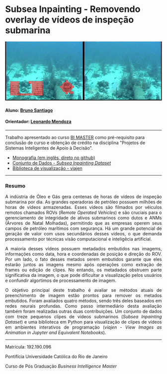 # Subsea Inpainting - Removendo overlay de vídeos de inspeção submarina

<p align="center">
  <img src="https://github.com/brunomsantiago/subsea_inpainting/raw/main/images/01a_04_fgvc_compare.gif">
</p>  

#### Aluno: [Bruno Santiago](https://github.com/brunomsantiago/)
#### Orientador: [Leonardo Mendoza](https://github.com/leofome8)

---

Trabalho apresentado ao curso [BI MASTER](https://ica.puc-rio.ai/bi-master) como pré-requisito para conclusão de curso e obtenção de crédito na disciplina "Projetos de Sistemas Inteligentes de Apoio à Decisão".

- [Monografia (em inglês, direto no github)](https://github.com/brunomsantiago/subsea_inpainting)
- [Conjunto de Dados - *Subsea Inpainting Dataset*](https://www.kaggle.com/brunomsantiago/subsea-inpainting-dataset)
- [Biblioteca de visualização - viajen](https://github.com/brunomsantiago/viajen)
---

### Resumo

<p align="justify">A indústria de Óleo e Gás gera centenas de horas de vídeos de inspeção submarina por dia. As grandes operadoras de petróleo possuem milhões de horas de vídeos armazenadas. Esses vídeos são filmados por véiculos remotos chamados ROVs (<i>Remote Operated Vehicles</i>) e são cruciais para o gerenciamento de integridade de ativos submarinos como dutos e ANMs (Árvores de Natal Molhadas), permitindo que as empresas operem seus campos de petróleo marítimos com segurança. Há um grande potencial de geração de valor com usos secundários desses vídeos, o que demanda processamento por técnicas visão computacional e inteligêcia artificial.</p>

<p align="justify">A maioria desses vídeos possuem metadados embutidos nas imagems, informações como data, hora e coordenadas de posição e direção do ROV. Por um lado, o fato desses metados serem embutidos garante que eles estarão juntos as imagens mesmo após operações como extração de frames ou edição de clipes. No entando, os metadados obstruem parte significativa da imagem, o que pode dificultar a visualização pelos usuários e confundir algortimos de processamento de imagem.</p>

<p align="justify">O objetivo principal deste trabalho é avaliar se métodos atuais de preenchimento de imagem estão prontos para remover os metados embutidos. Foram avaliados quatro métodos, sendo três deles baseados em redes neurais profundas. Como passo intermediário desta avaliação também foram realizadas outras duas contribuições. Um conjunto de dados com treze pequenos clipes de vídeos submarinos (<i>Subsea Inpainting Dataset</i>) e uma biblioteca em Python para visualização de clipes de vídeos em ambientes interativos de programação (<i>viajen - View Images as Animation in Jupyter and Equivalent Notebooks</i>).</p>

---

Matrícula: 192.190.096

Pontifícia Universidade Católica do Rio de Janeiro

Curso de Pós Graduação *Business Intelligence Master*
